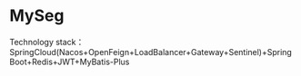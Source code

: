 # MySeg
Technology stack：SpringCloud(Nacos+OpenFeign+LoadBalancer+Gateway+Sentinel)+SpringBoot+Redis+JWT+MyBatis-Plus
